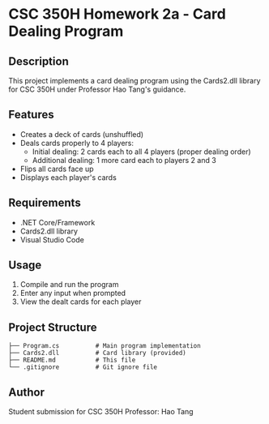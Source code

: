 # CSC 350H Homework 2a - Card Dealing Program

## Description
This project implements a card dealing program using the Cards2.dll library for CSC 350H under Professor Hao Tang's guidance.

## Features
- Creates a deck of cards (unshuffled)
- Deals cards properly to 4 players:
  - Initial dealing: 2 cards each to all 4 players (proper dealing order)
  - Additional dealing: 1 more card each to players 2 and 3
- Flips all cards face up
- Displays each player's cards

## Requirements
- .NET Core/Framework
- Cards2.dll library
- Visual Studio Code

## Usage
1. Compile and run the program
2. Enter any input when prompted
3. View the dealt cards for each player

## Project Structure
```
├── Program.cs          # Main program implementation
├── Cards2.dll          # Card library (provided)
├── README.md           # This file
└── .gitignore          # Git ignore file
```

## Author
Student submission for CSC 350H
Professor: Hao Tang
